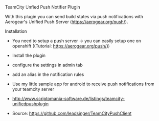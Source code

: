 
 TeamCity Unfied Push Notifier Plugin

 With this plugin you can send build states via push notifications with Aerogear's Unified Push Server (https://aerogear.org/push/).

 Installation

  - You need to setup a push server -> you can easily setup one on openshift ((Tutorial: https://aerogear.org/push/))

  - Install the plugin
   - configure the settings in admin tab
   - add an alias in the notification rules

  - Use my little sample app for android to receive push notifications from your teamcity server
   - http://www.scriptomania-software.de/listings/teamcity-unifiedpushplugin
   - Source: https://github.com/leadsinger/TeamCityPushClient
 
